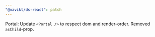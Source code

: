 ```yaml
---
"@navikt/ds-react": patch
---
```


Portal: Update `<Portal />` to respect dom and render-order. Removed `asChild`-prop.
